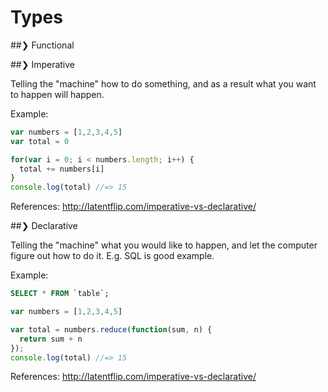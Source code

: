# Types

##❯ Functional

##❯ Imperative

Telling the "machine" how to do something, and as a result what you want to happen will happen.

Example:

```javascript
var numbers = [1,2,3,4,5]
var total = 0

for(var i = 0; i < numbers.length; i++) {
  total += numbers[i]
}
console.log(total) //=> 15
```

References:
  http://latentflip.com/imperative-vs-declarative/


##❯ Declarative

Telling the "machine" what you would like to happen, and let the computer figure out how to do it. E.g. SQL is good example.

Example:

```SQL
SELECT * FROM `table`;
```

```javascript
var numbers = [1,2,3,4,5]

var total = numbers.reduce(function(sum, n) {
  return sum + n
});
console.log(total) //=> 15
```

References:
  http://latentflip.com/imperative-vs-declarative/
